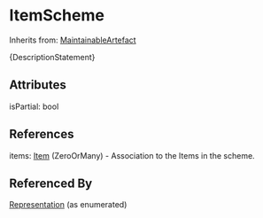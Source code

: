 
# ItemScheme

Inherits from: [MaintainableArtefact](MaintainableArtefact.md)



{DescriptionStatement}

## Attributes

isPartial: bool



## References

items: [Item](Item.md) (ZeroOrMany) - Association to the Items in the scheme.



## Referenced By

[Representation](Representation.md) (as enumerated)


    